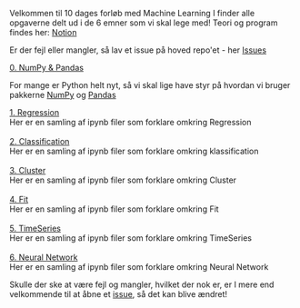 Velkommen til 10 dages forløb med Machine Learning
I finder alle opgaverne delt ud i de 6 emner som vi skal lege med!
Teori og program findes her: [Notion](https://mercantec.notion.site/Machine-Learning-e89a2baf0d414172b13d07465366482e?pvs=4) 

Er der fejl eller mangler, så lav et issue på hoved repo'et - her [Issues](https://github.com/MAGS-Template/MachineLearning/issues)



[0. NumPy & Pandas](https://github.com/MAGS-Template/MachineLearning/tree/main/0.%20NumPy%20%26%20Pandas)

For mange er Python helt nyt, så vi skal lige have styr på hvordan vi bruger pakkerne [NumPy](https://mercantec.notion.site/NumPy-43c1df607f734e688a6e9c266db871a9?pvs=4) og [Pandas](https://mercantec.notion.site/Pandas-222dfee0191e41789aea456f3ecdd71c?pvs=4)

[1. Regression](https://github.com/MAGS-Template/MachineLearning/tree/main/2.%20Regression) <br>
Her er en samling af ipynb filer som forklare omkring Regression<br><br>
[2. Classification](https://github.com/MAGS-Template/MachineLearning/tree/main/1.%20Classification) <br>
Her er en samling af ipynb filer som forklare omkring klassification<br><br>
[3. Cluster](https://github.com/MAGS-Template/MachineLearning/tree/main/3.%20Cluster) <br>
Her er en samling af ipynb filer som forklare omkring Cluster<br><br>
[4. Fit](https://github.com/MAGS-Template/MachineLearning/tree/main/4.%20Fit) <br>
Her er en samling af ipynb filer som forklare omkring Fit<br><br>
[5. TimeSeries](https://github.com/MAGS-Template/MachineLearning/tree/main/5.%20TimeSeries) <br>
Her er en samling af ipynb filer som forklare omkring TimeSeries<br><br>
[6. Neural Network](https://github.com/MAGS-Template/MachineLearning/tree/main/6.%20Neural%20Network) <br>
Her er en samling af ipynb filer som forklare omkring  Neural Network<br>

Skulle der ske at være fejl og mangler, hvilket der nok er, er I mere end velkommende til at åbne et [issue](https://github.com/MAGS-Template/MachineLearning/issues), så det kan blive ændret!
